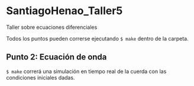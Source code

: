 # SantiagoHenao_Taller5
Taller sobre ecuaciones diferenciales

Todos los puntos pueden correrse ejecutando `$ make` dentro de la carpeta.

## Punto 2: Ecuación de onda

`$ make` correrá una simulación en tiempo real de la cuerda con las condiciones iniciales dadas.
